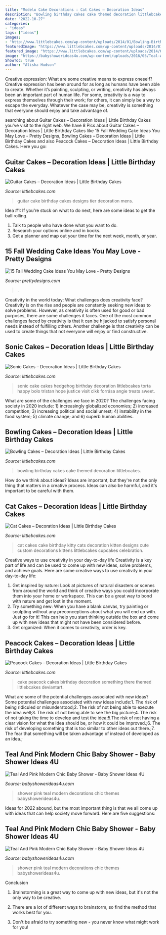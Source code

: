 ```yaml
---
title: "Modelo Cake Decorations : Cat Cakes – Decoration Ideas"
description: "Bowling birthday cakes cake themed decoration littlebcakes"
date: "2022-10-27"
categories:
- "ideas"
tags: ["ideas"]
images:
- "http://www.littlebcakes.com/wp-content/uploads/2014/01/Bowling-Birthday-Cakes.jpg"
featuredImage: "https://www.littlebcakes.com/wp-content/uploads/2014/01/Cat-Cakes.jpg"
featured_image: "https://www.littlebcakes.com/wp-content/uploads/2014/01/Cat-Cakes.jpg"
image: "https://babyshowerideas4u.com/wp-content/uploads/2016/05/Teal-And-Pink-Modern-Chic-Baby-Shower-Decorations.jpg"
ShowToc: true
author: "Alisha Hudson"
---
```



Creative expression: What are some creative means to express oneself?
Creative expression has been around for as long as humans have been able to create. Whether it’s painting, sculpting, or writing, creativity has always been an important part of human life. For some, creativity is a way to express themselves through their work; for others, it can simply be a way to escape the everyday. Whatever the case may be, creativity is something that everyone should enjoy and take advantage of.

	

		
searching about Guitar Cakes – Decoration Ideas | Little Birthday Cakes you've visit to the right web. We have 8 Pics about Guitar Cakes – Decoration Ideas | Little Birthday Cakes like 15 Fall Wedding Cake Ideas You May Love - Pretty Designs, Bowling Cakes – Decoration Ideas | Little Birthday Cakes and also Peacock Cakes – Decoration Ideas | Little Birthday Cakes. Here you go:
		
    
## Guitar Cakes – Decoration Ideas | Little Birthday Cakes

<img loading=lazy src="http://www.littlebcakes.com/wp-content/uploads/2013/08/Guitar-Cake-Photo.jpg" onerror="this.onerror=null;this.src='https://tse1.mm.bing.net/th?id=OIP.7MOSQARJ5N0RVEwAywI9nwHaJ4&amp;pid=15.1';" alt="Guitar Cakes – Decoration Ideas | Little Birthday Cakes">

_Source: littlebcakes.com_

>guitar cake birthday cakes designs tier decoration mens. 

	

Idea #1:
If you're stuck on what to do next, here are some ideas to get the ball rolling.
1. Talk to people who have done what you want to do.
2. Research your options online and in books.
3. Get a planner and map out your time for the next week, month, or year.

    
## 15 Fall Wedding Cake Ideas You May Love - Pretty Designs

<img loading=lazy src="http://www.prettydesigns.com/wp-content/uploads/2014/09/Floral-Wedding-Cake.jpg" onerror="this.onerror=null;this.src='https://tse1.mm.bing.net/th?id=OIP.8IqKyKAZfJluuyp3lxQ7xgHaLD&amp;pid=15.1';" alt="15 Fall Wedding Cake Ideas You May Love - Pretty Designs">

_Source: prettydesigns.com_

>. 

	

Creativity in the world today: What challenges does creativity face?
Creativity is on the rise and people are constantly seeking new ideas to solve problems. However, as creativity is often used for good or bad purposes, there are some challenges it faces. One of the most common challenges faced by creativity is that it can be hijacked to satisfy personal needs instead of fulfilling others. Another challenge is that creativity can be used to create things that not everyone will enjoy or find constructive.

    
## Sonic Cakes – Decoration Ideas | Little Birthday Cakes

<img loading=lazy src="http://www.littlebcakes.com/wp-content/uploads/2014/05/Sonic-Cakes-768x1024.jpg" onerror="this.onerror=null;this.src='https://tse4.mm.bing.net/th?id=OIP.MyqhpkHc9yEPz6Bus1-PPAHaJ4&amp;pid=15.1';" alt="Sonic Cakes – Decoration Ideas | Little Birthday Cakes">

_Source: littlebcakes.com_

>sonic cake cakes hedgehog birthday decoration littlebcakes torta happy bolo tristan hope justice visit cikk forrása angie treats sweet. 

	

What are some of the challenges we face in 2020?
The challenges facing society in 2020 include: 1) increasingly globalized economies; 2) increased competition; 3) increasing political and social unrest; 4) instability in the food system; 5) climate change; and 6) superb human abilities.

    
## Bowling Cakes – Decoration Ideas | Little Birthday Cakes

<img loading=lazy src="http://www.littlebcakes.com/wp-content/uploads/2014/01/Bowling-Birthday-Cakes.jpg" onerror="this.onerror=null;this.src='https://tse4.mm.bing.net/th?id=OIP.kiqHaxOeQgughU9ez7J8zgHaJ-&amp;pid=15.1';" alt="Bowling Cakes – Decoration Ideas | Little Birthday Cakes">

_Source: littlebcakes.com_

>bowling birthday cakes cake themed decoration littlebcakes. 

	

How do we think about ideas?
Ideas are important, but they're not the only thing that matters in a creative process. Ideas can also be harmful, and it's important to be careful with them.

    
## Cat Cakes – Decoration Ideas | Little Birthday Cakes

<img loading=lazy src="https://www.littlebcakes.com/wp-content/uploads/2014/01/Cat-Cakes.jpg" onerror="this.onerror=null;this.src='https://tse4.mm.bing.net/th?id=OIP.W2YtTAyoa8WdHetsdiGXSAHaJ4&amp;pid=15.1';" alt="Cat Cakes – Decoration Ideas | Little Birthday Cakes">

_Source: littlebcakes.com_

>cat cakes cake birthday kitty cats decoration kitten designs cute custom decorations kittens littlebcakes cupcakes celebration. 

	

Creative ways to use creativity in your day-to-day life
Creativity is a key part of life and can be used to come up with new ideas, solve problems, and achieve goals. Here are some creative ways to use creativity in your day-to-day life:
1. Get inspired by nature: Look at pictures of natural disasters or scenes from around the world and think of creative ways you could incorporate them into your home or workspace. This can be a great way to bond with nature and get lost in the moment.
2. Try something new: When you have a blank canvas, try painting or sculpting without any preconceptions about what you will end up with. Just go for it! This can help you start thinking outside the box and come up with new ideas that might not have been considered before.
3. Get organized: When it comes to creativity, order is key.

    
## Peacock Cakes – Decoration Ideas | Little Birthday Cakes

<img loading=lazy src="https://www.littlebcakes.com/wp-content/uploads/2014/02/Peacock-Wedding-Cake.jpg" onerror="this.onerror=null;this.src='https://tse3.mm.bing.net/th?id=OIP.aCmNiS_BISVzZcOxCU_8UAHaJ4&amp;pid=15.1';" alt="Peacock Cakes – Decoration Ideas | Little Birthday Cakes">

_Source: littlebcakes.com_

>cake peacock cakes birthday decoration something there themed littlebcakes deviantart. 

	

What are some of the potential challenges associated with new ideas?
Some potential challenges associated with new ideas include:1. The risk of being ridiculed or misunderstood;2. The risk of not being able to execute the idea well;3. The risk of not being able to see the big picture;4. The risk of not taking the time to develop and test the idea;5.The risk of not having a clear vision for what the idea should be, or how it could be improved.;6. The risk of developing something that is too similar to other ideas out there.;7. The fear that something will be taken advantage of instead of developed as an idea.;
    
## Teal And Pink Modern Chic Baby Shower - Baby Shower Ideas 4U

<img loading=lazy src="https://www.babyshowerideas4u.com/wp-content/uploads/2016/05/Teal-And-Pink-Modern-Chic-Baby-Shower-Decorations-600x800.jpg" onerror="this.onerror=null;this.src='https://tse3.mm.bing.net/th?id=OIP.z2FAPgmg_7A8ZMUJC6SJtAHaJ4&amp;pid=15.1';" alt="Teal And Pink Modern Chic Baby Shower - Baby Shower Ideas 4U">

_Source: babyshowerideas4u.com_

>shower pink teal modern decorations chic themes babyshowerideas4u. 

	

Ideas for 2022 abound, but the most important thing is that we all come up with ideas that can help society move forward. Here are five suggestions: 

    
## Teal And Pink Modern Chic Baby Shower - Baby Shower Ideas 4U

<img loading=lazy src="https://babyshowerideas4u.com/wp-content/uploads/2016/05/Teal-And-Pink-Modern-Chic-Baby-Shower-Decorations.jpg" onerror="this.onerror=null;this.src='https://tse1.mm.bing.net/th?id=OIP.4tRsbfNSq2vKKtSGMn_CwwHaJ4&amp;pid=15.1';" alt="Teal And Pink Modern Chic Baby Shower - Baby Shower Ideas 4U">

_Source: babyshowerideas4u.com_

>shower pink teal modern decorations chic themes babyshowerideas4u. 

	

Conclusion
1. Brainstorming is a great way to come up with new ideas, but it's not the only way to be creative.
2. There are a lot of different ways to brainstorm, so find the method that works best for you.

3. Don't be afraid to try something new - you never know what might work for you!

